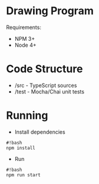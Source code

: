 # Drawing Program

Requirements:

- NPM 3+
- Node 4+

# Code Structure

- /src - TypeScript sources
- /test - Mocha/Chai unit tests

# Running

- Install dependencies
```
#!bash
npm install
```

- Run
```
#!bash
npm run start
```
